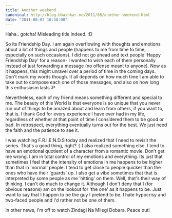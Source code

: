 ```yaml
---
title: Another weekend
canonical: http://blog.bhashkar.me/2011/08/another-weekend.html
date: "2011-08-07 10:38:00"
---
```

Haha.. gotcha! Misleading title indeed. :D

So its Friendship Day. I am again overflowing with thoughts and emotions about a lot of things and people (happens to me from time to time, especially on such occasions).<span class="more"></span> I did not go ahead and text people 'Happy Friendship Day' for a reason- I wanted to wish each of them personally instead of just forwarding a message (no offense meant to anyone). Now as it happens, this might unravel over a period of time in the coming days. Don't mark my words though. It all depends on how much time I am able to take out to compose each one of those messages, and also on how long this enthusiasm lasts :P

Nevertheless, each of my friend means something different and special to me. The beauty of this World is that everyone is so unique that you never run out of things to be amazed about and learn from others, if you want to, that is. I thank God for every experience I have ever had in my life, regardless of whether at that point of time I considered them to be good or bad. In retrospect, everything eventually turns out for the best. We just need the faith and the patience to see it.

I was watching F.R.I.E.N.D.S today and realized that I need to revisit the series. That's a good thing, right? :) I also realized something else. I tend to have an emotional quotient of a character from a romantic movie. Don't get me wrong. I am in total control of my emotions and everything. Its just that sometimes I feel that the intensity of emotions in me happens to be higher than that in 'normal' people. I tend to get close to people quicker than the ones who have their 'guards' up. I also get a vibe sometimes that that is interpreted by some people as me 'hitting' on them. Well, that's their way of thinking. I can't do much to change it. Although I don't deny that I (for obvious reasons) am on the lookout for 'the one' as it happens to be. Just want to say that I happen to be the guy I pretend to be. I hate hypocrisy and two-faced people and I'd rather not be one of them.

In other news, I'm off to watch Zindagi Na Milegi Dobara. Peace out!